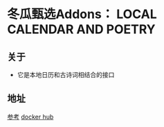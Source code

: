 # 冬瓜甄选Addons： LOCAL CALENDAR AND POETRY

## 关于

- 它是本地日历和古诗词相结合的接口

## 地址
[参考](https://bbs.hassbian.com/thread-26449-1-1.html)
[docker hub](https://hub.docker.com/u/bugprogrammer)
